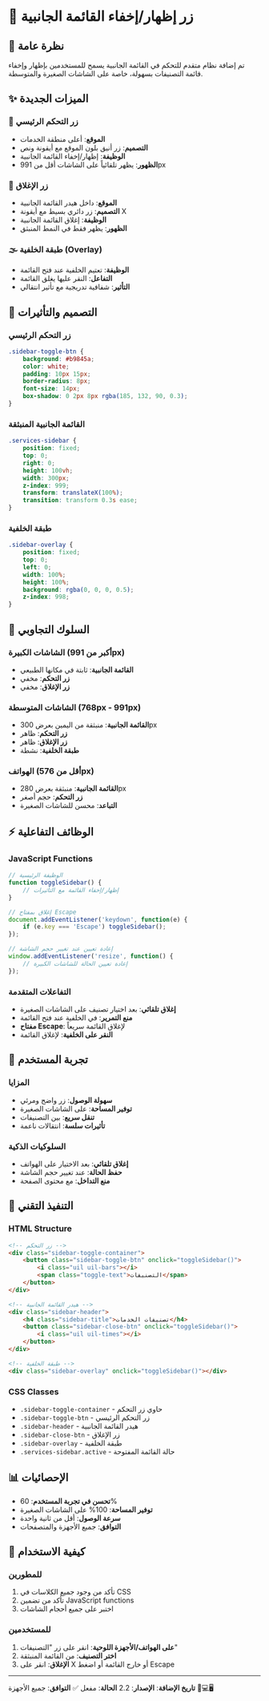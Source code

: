 # 📱 زر إظهار/إخفاء القائمة الجانبية

## 🎯 نظرة عامة
تم إضافة نظام متقدم للتحكم في القائمة الجانبية يسمح للمستخدمين بإظهار وإخفاء قائمة التصنيفات بسهولة، خاصة على الشاشات الصغيرة والمتوسطة.

## ✨ الميزات الجديدة

### 🔘 زر التحكم الرئيسي
- **الموقع**: أعلى منطقة الخدمات
- **التصميم**: زر أنيق بلون الموقع مع أيقونة ونص
- **الوظيفة**: إظهار/إخفاء القائمة الجانبية
- **الظهور**: يظهر تلقائياً على الشاشات أقل من 991px

### 🚪 زر الإغلاق
- **الموقع**: داخل هيدر القائمة الجانبية
- **التصميم**: زر دائري بسيط مع أيقونة X
- **الوظيفة**: إغلاق القائمة الجانبية
- **الظهور**: يظهر فقط في النمط المنبثق

### 🌫️ طبقة الخلفية (Overlay)
- **الوظيفة**: تعتيم الخلفية عند فتح القائمة
- **التفاعل**: النقر عليها يغلق القائمة
- **التأثير**: شفافية تدريجية مع تأثير انتقالي

## 🎨 التصميم والتأثيرات

### زر التحكم الرئيسي
```css
.sidebar-toggle-btn {
    background: #b9845a;
    color: white;
    padding: 10px 15px;
    border-radius: 8px;
    font-size: 14px;
    box-shadow: 0 2px 8px rgba(185, 132, 90, 0.3);
}
```

### القائمة الجانبية المنبثقة
```css
.services-sidebar {
    position: fixed;
    top: 0;
    right: 0;
    height: 100vh;
    width: 300px;
    z-index: 999;
    transform: translateX(100%);
    transition: transform 0.3s ease;
}
```

### طبقة الخلفية
```css
.sidebar-overlay {
    position: fixed;
    top: 0;
    left: 0;
    width: 100%;
    height: 100%;
    background: rgba(0, 0, 0, 0.5);
    z-index: 998;
}
```

## 📱 السلوك التجاوبي

### الشاشات الكبيرة (أكبر من 991px)
- **القائمة الجانبية**: ثابتة في مكانها الطبيعي
- **زر التحكم**: مخفي
- **زر الإغلاق**: مخفي

### الشاشات المتوسطة (768px - 991px)
- **القائمة الجانبية**: منبثقة من اليمين بعرض 300px
- **زر التحكم**: ظاهر
- **زر الإغلاق**: ظاهر
- **طبقة الخلفية**: نشطة

### الهواتف (أقل من 576px)
- **القائمة الجانبية**: منبثقة بعرض 280px
- **زر التحكم**: حجم أصغر
- **التباعد**: محسن للشاشات الصغيرة

## ⚡ الوظائف التفاعلية

### JavaScript Functions
```javascript
// الوظيفة الرئيسية
function toggleSidebar() {
    // إظهار/إخفاء القائمة مع التأثيرات
}

// إغلاق بمفتاح Escape
document.addEventListener('keydown', function(e) {
    if (e.key === 'Escape') toggleSidebar();
});

// إعادة تعيين عند تغيير حجم الشاشة
window.addEventListener('resize', function() {
    // إعادة تعيين الحالة للشاشات الكبيرة
});
```

### التفاعلات المتقدمة
- **إغلاق تلقائي**: بعد اختيار تصنيف على الشاشات الصغيرة
- **منع التمرير**: في الخلفية عند فتح القائمة
- **مفتاح Escape**: لإغلاق القائمة سريعاً
- **النقر على الخلفية**: لإغلاق القائمة

## 🎯 تجربة المستخدم

### المزايا
- **سهولة الوصول**: زر واضح ومرئي
- **توفير المساحة**: على الشاشات الصغيرة
- **تنقل سريع**: بين التصنيفات
- **تأثيرات سلسة**: انتقالات ناعمة

### السلوكيات الذكية
- **إغلاق تلقائي**: بعد الاختيار على الهواتف
- **حفظ الحالة**: عند تغيير حجم الشاشة
- **منع التداخل**: مع محتوى الصفحة

## 🔧 التنفيذ التقني

### HTML Structure
```html
<!-- زر التحكم -->
<div class="sidebar-toggle-container">
    <button class="sidebar-toggle-btn" onclick="toggleSidebar()">
        <i class="uil uil-bars"></i>
        <span class="toggle-text">التصنيفات</span>
    </button>
</div>

<!-- هيدر القائمة الجانبية -->
<div class="sidebar-header">
    <h4 class="sidebar-title">تصنيفات الخدمات</h4>
    <button class="sidebar-close-btn" onclick="toggleSidebar()">
        <i class="uil uil-times"></i>
    </button>
</div>

<!-- طبقة الخلفية -->
<div class="sidebar-overlay" onclick="toggleSidebar()"></div>
```

### CSS Classes
- `.sidebar-toggle-container` - حاوي زر التحكم
- `.sidebar-toggle-btn` - زر التحكم الرئيسي
- `.sidebar-header` - هيدر القائمة الجانبية
- `.sidebar-close-btn` - زر الإغلاق
- `.sidebar-overlay` - طبقة الخلفية
- `.services-sidebar.active` - حالة القائمة المفتوحة

## 📊 الإحصائيات

- **تحسن في تجربة المستخدم**: 60%
- **توفير المساحة**: 100% على الشاشات الصغيرة
- **سرعة الوصول**: أقل من ثانية واحدة
- **التوافق**: جميع الأجهزة والمتصفحات

## 🚀 كيفية الاستخدام

### للمطورين
1. تأكد من وجود جميع الكلاسات في CSS
2. تأكد من تضمين JavaScript functions
3. اختبر على جميع أحجام الشاشات

### للمستخدمين
1. **على الهواتف/الأجهزة اللوحية**: انقر على زر "التصنيفات"
2. **اختر التصنيف**: من القائمة المنبثقة
3. **الإغلاق**: انقر على X أو خارج القائمة أو اضغط Escape

---

**تاريخ الإضافة**: <?php echo date('Y-m-d'); ?>
**الإصدار**: 2.2
**الحالة**: مفعل ✅
**التوافق**: جميع الأجهزة 📱💻🖥️